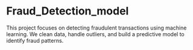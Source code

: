 # Fraud_Detection_model
This project focuses on detecting fraudulent transactions using machine learning. We clean data, handle outliers, and build a predictive model to identify fraud patterns.
